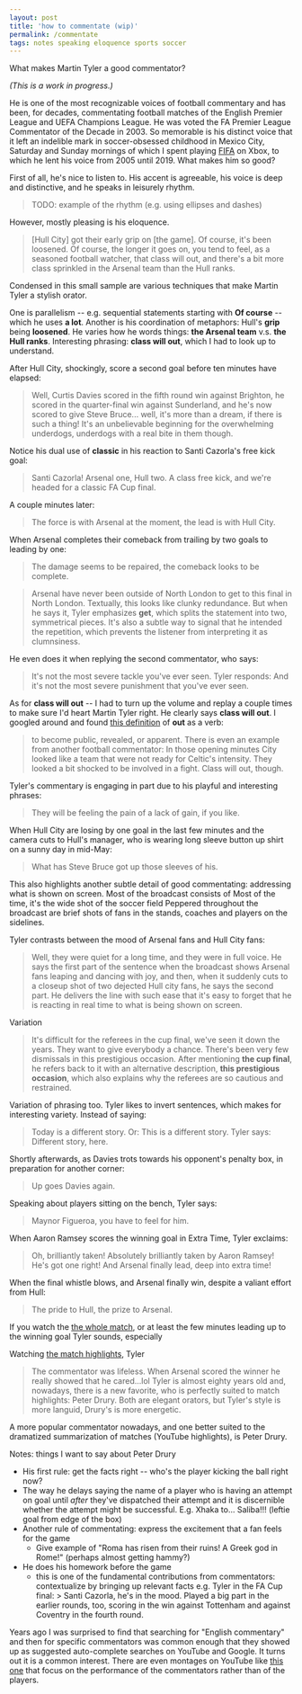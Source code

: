 ```yaml
---
layout: post
title: 'how to commentate (wip)'
permalink: /commentate
tags: notes speaking eloquence sports soccer
---
```


What makes Martin Tyler a good commentator?
<!--more-->

_(This is a work in progress.)_

He is one of the most recognizable voices of football commentary and has been, for decades, commentating football matches of the English Premier League and UEFA Champions League.
He was voted the FA Premier League Commentator of the Decade in 2003.
So memorable is his distinct voice that it left an indelible mark in soccer-obsessed childhood in Mexico City, Saturday and Sunday mornings of which I spent playing [FIFA](https://omni.wikiwand.com/en/articles/FIFA_(video_game_series)) on Xbox, to which he lent his voice from 2005 until 2019.
What makes him so good?

First of all, he's nice to listen to.
His accent is agreeable, his voice is deep and distinctive, and he speaks in leisurely rhythm.
> TODO: example of the rhythm (e.g. using ellipses and dashes)

However, mostly pleasing is his eloquence.
> [Hull City] got their early grip on [the game]. Of course, it's been loosened. Of course, the longer it goes on, you tend to feel, as a seasoned football watcher, that class will out, and there's a bit more class sprinkled in the Arsenal team than the Hull ranks.

Condensed in this small sample are various techniques that make Martin Tyler a stylish orator.

One is parallelism -- e.g. sequential statements starting with **Of course** -- which he uses **a lot**.
Another is his coordination of metaphors: Hull's **grip** being **loosened**.
He varies how he words things: **the Arsenal team** v.s. **the Hull ranks**.
Interesting phrasing: **class will out**, which I had to look up to understand.

After Hull City, shockingly, score a second goal before ten minutes have elapsed:
> Well, Curtis Davies scored in the fifth round win against Brighton, he scored in the quarter-final win against Sunderland, and he's now scored to give Steve Bruce... well, it's more than a dream, if there is such a thing! It's an unbelievable beginning for the overwhelming underdogs, underdogs with a real bite in them though.

Notice his dual use of **classic** in his reaction to Santi Cazorla's free kick goal:
> Santi Cazorla! Arsenal one, Hull two. A class free kick, and we're headed for a classic FA Cup final.

A couple minutes later:
> The force is with Arsenal at the moment, the lead is with Hull City.

When Arsenal completes their comeback from trailing by two goals to leading by one:
> The damage seems to be repaired, the comeback looks to be complete.

> Arsenal have never been outside of North London to get to this final in North London.
Textually, this looks like clunky redundance.
But when he says it, Tyler emphasizes **get**, which splits the statement into two, symmetrical pieces.
It's also a subtle way to signal that he intended the repetition, which prevents the listener from interpreting it as clumnsiness.

He even does it when replying the second commentator, who says:
> It's not the most severe tackle you've ever seen.
Tyler responds:
> And it's not the most severe punishment that you've ever seen.

As for **class will out** -- I had to turn up the volume and replay a couple times to make sure I'd heart Martin Tyler right.
He clearly says **class will out**.
I googled around and found [this definition](https://en.wiktionary.org/wiki/out#Verb) of **out** as a verb:
> to become public, revealed, or apparent.
There is even an example from another football commentator:
> In those opening minutes City looked like a team that were not ready for Celtic's intensity. They looked a bit shocked to be involved in a fight. Class will out, though.

Tyler's commentary is engaging in part due to his playful and interesting phrases:
> They will be feeling the pain of a lack of gain, if you like.

When Hull City are losing by one goal in the last few minutes and the camera cuts to Hull's manager, who is wearing long sleeve button up shirt on a sunny day in mid-May:
> What has Steve Bruce got up those sleeves of his.

This also highlights another subtle detail of good commentating: addressing what is shown on screen.
Most of the broadcast consists of
Most of the time, it's the wide shot of the soccer field
Peppered throughout the broadcast are brief shots of fans in the stands, coaches and players on the sidelines.

Tyler contrasts between the mood of Arsenal fans and Hull City fans:
> Well, they were quiet for a long time, and they were in full voice.
He says the first part of the sentence when the broadcast shows Arsenal fans leaping and dancing with joy, and then, when it suddenly cuts to a closeup shot of two dejected Hull city fans, he says the second part.
He delivers the line with such ease that it's easy to forget that he is reacting in real time to what is being shown on screen.

Variation
> It's difficult for the referees in the cup final, we've seen it down the years. They want to give everybody a chance. There's been very few dismissals in this prestigious occasion.
After mentioning **the cup final**, he refers back to it with an alternative description, **this prestigious occasion**, which also explains why the referees are so cautious and restrained.

Variation of phrasing too.
Tyler likes to invert sentences, which makes for interesting variety.
Instead of saying:
> Today is a different story.
Or:
> This is a different story.
Tyler says:
> Different story, here.

Shortly afterwards, as Davies trots towards his opponent's penalty box, in preparation for another corner:
> Up goes Davies again.

Speaking about players sitting on the bench, Tyler says:
> Maynor Figueroa, you have to feel for him.

When Aaron Ramsey scores the winning goal in Extra Time, Tyler exclaims:
> Oh, brilliantly taken! Absolutely brilliantly taken by Aaron Ramsey! He's got one right! And Arsenal finally lead, deep into extra time!

When the final whistle blows, and Arsenal finally win, despite a valiant effort from Hull:
> The pride to Hull, the prize to Arsenal.

If you watch the [the whole match](https://www.youtube.com/live/ImTcg3pmoCw?si=dGl87rMgX8wCwv5e), or at least the few minutes leading up to the winning goal Tyler sounds, especially

Watching [the match highlights](https://youtu.be/7K5j4mMfBK0?si=V1MDiPA8iNpTx2Wi), Tyler
> The commentator was lifeless. When Arsenal scored the winner he really showed that he cared...lol
Tyler is almost eighty years old and, nowadays, there is a new favorite, who is perfectly suited to match highlights: Peter Drury.
Both are elegant orators, but Tyler's style is more languid, Drury's is more energetic.

A more popular commentator nowadays, and one better suited to the dramatized summarization of matches (YouTube highlights), is Peter Drury.

Notes: things I want to say about Peter Drury
- His first rule: get the facts right -- who's the player kicking the ball right now?
- The way he delays saying the name of a player who is having an attempt on goal until _after_ they've dispatched their attempt and it is discernible whether the attempt might be successful. E.g. Xhaka to... Saliba!!! (leftie goal from edge of the box)
- Another rule of commentating: express the excitement that a fan feels for the game
    - Give example of "Roma has risen from their ruins! A Greek god in Rome!" (perhaps almost getting hammy?)
- He does his homework before the game
    - this is one of the fundamental contributions from commentators: contextualize by bringing up relevant facts
        e.g. Tyler in the FA Cup final: > Santi Cazorla, he's in the mood. Played a big part in the earlier rounds, too, scoring in the win against Tottenham and against Coventry in the fourth round.

Years ago I was surprised to find that searching for "English commentary" and then for specific commentators was common enough that they showed up as suggested auto-complete searches on YouTube and Google.
It turns out it is a common interest.
There are even montages on YouTube like [this one](https://youtu.be/H0FXV-JDCsc?si=dXjzUl3h60JieB4l) that focus on the performance of the commentators rather than of the players.
